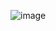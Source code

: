 ![image](https://user-images.githubusercontent.com/79419141/159139023-45971cab-21e4-41bd-956f-5d7f5845ced5.png)
